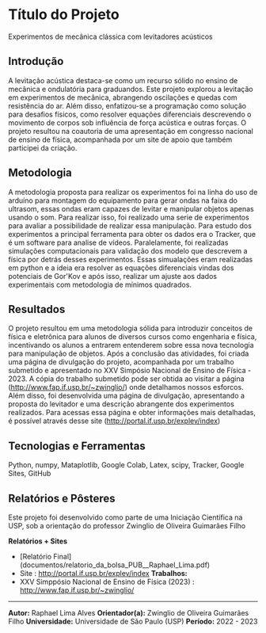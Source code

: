 # Título do Projeto
Experimentos de mecânica clássica com levitadores acústicos

## Introdução
A levitação acústica destaca-se como um recurso sólido no ensino de mecânica e ondulatória para graduandos. Este projeto explorou a levitação em experimentos de mecânica, abrangendo oscilações e quedas com resistência do ar. Além disso, enfatizou-se a programação como solução para desafios físicos, como resolver equações diferenciais descrevendo o movimento de corpos sob influência de força acústica e outras forças. O projeto resultou na coautoria de uma apresentação em congresso nacional de ensino de física, acompanhada por um site de apoio que também participei da criação.

## Metodologia
A metodologia proposta para realizar os experimentos foi na linha do uso de arduíno para montagem do equipamento para gerar ondas na faixa do ultrasom, essas ondas eram capazes de levitar e manipular objetos apenas
usando o som. Para realizar isso, foi realizado uma serie de experimentos para avaliar a possibilidade de realizar essa manipulação. Para estudo dos experimentos a principal ferramenta para obter os dados era o Tracker, que é um software para analise de vídeos. Paralelamente, foi realizadas simulações computacionais para validação dos modelo que descrevem a física por detrás desses experimentos. Essas simualações eram realizadas em python e a ideia era resolver as equações diferenciais vindas dos potenciais de Gor'Kov e após isso, realizar um ajuste aos dados experimentais com metodologia de mínimos quadrados.

## Resultados
O projeto resultou em uma metodologia sólida para introduzir conceitos de física e eletrônica para alunos de diversos cursos como engenharia e física, incentivando os alunos a entrarem entenderem sobre essa nova 
tecnologia para manipulação de objetos. Após a conclusão das atividades, foi criada uma página de divulgação do projeto, acompanhada por um trabalho submetido e apresentado no XXV Simpósio Nacional de Ensino de 
Física - 2023. A cópia do trabalho submetido pode ser obtida ao visitar a página (http://www.fap.if.usp.br/~zwinglio/) onde detalhamos nossos esforcos. Além disso, foi desenvolvida uma página de divulgação, apresentando a proposta do levitador e uma descrição abrangente dos experimentos realizados. Para acessas essa página e obter informações mais detalhadas, é possível através desse site (http://portal.if.usp.br/explev/index)

## Tecnologias e Ferramentas
Python, numpy, Mataplotlib, Google Colab, Latex, scipy, Tracker, Google Sites, GitHub
## Relatórios e Pôsteres
Este projeto foi desenvolvido como parte de uma Iniciação Científica na USP, sob a orientação do professor Zwinglio de Oliveira Guimarães Filho

**Relatórios + Sites**
* [Relatório Final] (documentos/relatorio_da_bolsa_PUB__Raphael_Lima.pdf)
* Site : http://portal.if.usp.br/explev/index
**Trabalhos:**
* XXV Simppósio Nacional de Ensino de Física (2023) : http://www.fap.if.usp.br/~zwinglio/

---
**Autor:** Raphael Lima Alves
**Orientador(a):** Zwinglio de Oliveira Guimarães Filho
**Universidade:** Universidade de São Paulo (USP)
**Período:** 2022 - 2023

